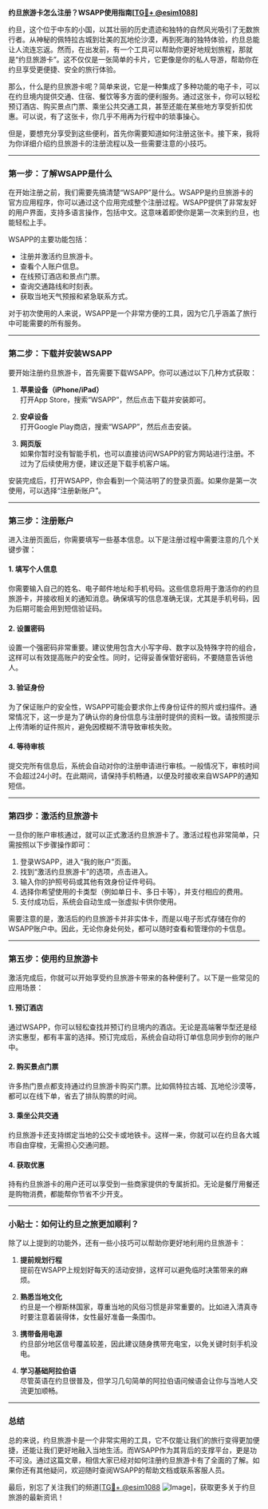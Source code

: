 **约旦旅游卡怎么注册？WSAPP使用指南[[TG💪+ @esim1088](https://t.me/s/esim1088)]**

约旦，这个位于中东的小国，以其壮丽的历史遗迹和独特的自然风光吸引了无数旅行者。从神秘的佩特拉古城到壮美的瓦地伦沙漠，再到死海的独特体验，约旦总能让人流连忘返。然而，在出发前，有一个工具可以帮助你更好地规划旅程，那就是“约旦旅游卡”。这不仅仅是一张简单的卡片，它更像是你的私人导游，帮助你在约旦享受更便捷、安全的旅行体验。

那么，什么是约旦旅游卡呢？简单来说，它是一种集成了多种功能的电子卡，可以在约旦境内提供交通、住宿、餐饮等多方面的便利服务。通过这张卡，你可以轻松预订酒店、购买景点门票、乘坐公共交通工具，甚至还能在某些地方享受折扣优惠。可以说，有了这张卡，你几乎不用再为行程中的琐事操心。

但是，要想充分享受到这些便利，首先你需要知道如何注册这张卡。接下来，我将为你详细介绍约旦旅游卡的注册流程以及一些需要注意的小技巧。

---

### **第一步：了解WSAPP是什么**
在开始注册之前，我们需要先搞清楚“WSAPP”是什么。WSAPP是约旦旅游卡的官方应用程序，你可以通过这个应用完成整个注册过程。WSAPP提供了非常友好的用户界面，支持多语言操作，包括中文。这意味着即使你是第一次来到约旦，也能轻松上手。

WSAPP的主要功能包括：
- 注册并激活约旦旅游卡。
- 查看个人账户信息。
- 在线预订酒店和景点门票。
- 查询交通路线和时刻表。
- 获取当地天气预报和紧急联系方式。

对于初次使用的人来说，WSAPP是一个非常方便的工具，因为它几乎涵盖了旅行中可能需要的所有服务。

---

### **第二步：下载并安装WSAPP**
要开始注册约旦旅游卡，首先需要下载WSAPP。你可以通过以下几种方式获取：

1. **苹果设备（iPhone/iPad）**  
   打开App Store，搜索“WSAPP”，然后点击下载并安装即可。

2. **安卓设备**  
   打开Google Play商店，搜索“WSAPP”，然后点击安装。

3. **网页版**  
   如果你暂时没有智能手机，也可以直接访问WSAPP的官方网站进行注册。不过为了后续使用方便，建议还是下载手机客户端。

安装完成后，打开WSAPP，你会看到一个简洁明了的登录页面。如果你是第一次使用，可以选择“注册新账户”。

---

### **第三步：注册账户**
进入注册页面后，你需要填写一些基本信息。以下是注册过程中需要注意的几个关键步骤：

#### **1. 填写个人信息**
你需要输入自己的姓名、电子邮件地址和手机号码。这些信息将用于激活你的约旦旅游卡，并接收相关的通知消息。确保填写的信息准确无误，尤其是手机号码，因为后期可能会用到短信验证码。

#### **2. 设置密码**
设置一个强密码非常重要。建议使用包含大小写字母、数字以及特殊字符的组合，这样可以有效提高账户的安全性。同时，记得妥善保管好密码，不要随意告诉他人。

#### **3. 验证身份**
为了保证账户的安全性，WSAPP可能会要求你上传身份证件的照片或扫描件。通常情况下，这一步是为了确认你的身份信息与注册时提供的资料一致。请按照提示上传清晰的证件照片，避免因模糊不清导致审核失败。

#### **4. 等待审核**
提交完所有信息后，系统会自动对你的注册申请进行审核。一般情况下，审核时间不会超过24小时。在此期间，请保持手机畅通，以便及时接收来自WSAPP的通知短信。

---

### **第四步：激活约旦旅游卡**
一旦你的账户审核通过，就可以正式激活约旦旅游卡了。激活过程也非常简单，只需按照以下步骤操作即可：

1. 登录WSAPP，进入“我的账户”页面。
2. 找到“激活约旦旅游卡”的选项，点击进入。
3. 输入你的护照号码或其他有效身份证件号码。
4. 选择你希望使用的卡类型（例如单日卡、多日卡等），并支付相应的费用。
5. 支付成功后，系统会自动生成一张虚拟卡供你使用。

需要注意的是，激活后的约旦旅游卡并非实体卡，而是以电子形式存储在你的WSAPP账户中。因此，无论你身处何处，都可以随时查看和管理你的卡信息。

---

### **第五步：使用约旦旅游卡**
激活完成后，你就可以开始享受约旦旅游卡带来的各种便利了。以下是一些常见的应用场景：

#### **1. 预订酒店**
通过WSAPP，你可以轻松查找并预订约旦境内的酒店。无论是高端奢华型还是经济实惠型，都有丰富的选择。预订完成后，系统会自动将订单信息同步到你的账户中。

#### **2. 购买景点门票**
许多热门景点都支持通过约旦旅游卡购买门票。比如佩特拉古城、瓦地伦沙漠等，都可以在线下单，省去了排队购票的时间。

#### **3. 乘坐公共交通**
约旦旅游卡还支持绑定当地的公交卡或地铁卡。这样一来，你就可以在约旦各大城市自由穿梭，无需担心交通问题。

#### **4. 获取优惠**
持有约旦旅游卡的用户还可以享受到一些商家提供的专属折扣。无论是餐厅用餐还是购物消费，都能帮你节省不少开支。

---

### **小贴士：如何让约旦之旅更加顺利？**
除了以上提到的功能外，还有一些小技巧可以帮助你更好地利用约旦旅游卡：

1. **提前规划行程**  
   提前在WSAPP上规划好每天的活动安排，这样可以避免临时决策带来的麻烦。

2. **熟悉当地文化**  
   约旦是一个穆斯林国家，尊重当地的风俗习惯是非常重要的。比如进入清真寺时要注意着装得体，女性最好准备一条围巾。

3. **携带备用电源**  
   约旦部分地区信号覆盖较差，因此建议随身携带充电宝，以免关键时刻手机没电。

4. **学习基础阿拉伯语**  
   尽管英语在约旦很普及，但学习几句简单的阿拉伯语问候语会让你与当地人交流更加顺畅。

---

### **总结**
总的来说，约旦旅游卡是一个非常实用的工具，它不仅能让我们的旅行变得更加便捷，还能让我们更好地融入当地生活。而WSAPP作为其背后的支撑平台，更是功不可没。通过这篇文章，相信大家已经对如何注册约旦旅游卡有了全面的了解。如果你还有其他疑问，欢迎随时查阅WSAPP的帮助文档或联系客服人员。

最后，别忘了关注我们的频道[[TG💪+ @esim1088](https://t.me/s/esim1088) ![Image](https://i.postimg.cc/4NQfJmqS/Snipaste-2025-05-13-00-14-12.png)]，获取更多关于约旦旅游的最新资讯！